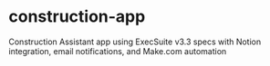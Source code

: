 # construction-app
Construction Assistant app using ExecSuite v3.3 specs with Notion integration, email notifications, and Make.com automation

